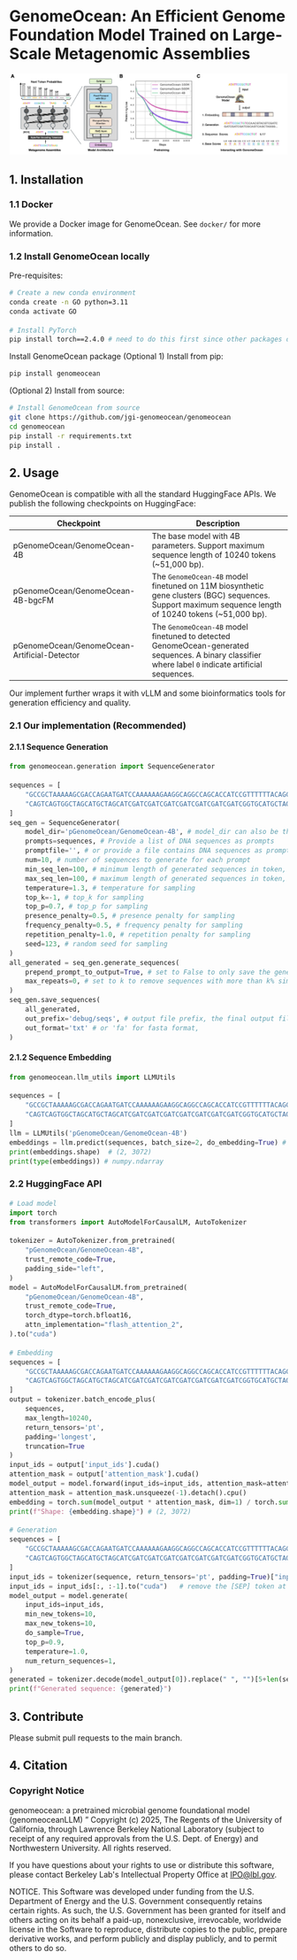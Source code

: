 # GenomeOcean: An Efficient Genome Foundation Model Trained on Large-Scale Metagenomic Assemblies

![Figure 1](figures/Overview.jpeg)


## 1. Installation

### 1.1 Docker
We provide a Docker image for GenomeOcean. See `docker/` for more information.


### 1.2 Install GenomeOcean locally
Pre-requisites:
```bash
# Create a new conda environment
conda create -n GO python=3.11
conda activate GO

# Install PyTorch
pip install torch==2.4.0 # need to do this first since other packages depend on it
```

Install GenomeOcean package
(Optional 1) Install from pip:
```bash
pip install genomeocean
```

(Optional 2) Install from source:
```bash
# Install GenomeOcean from source
git clone https://github.com/jgi-genomeocean/genomeocean
cd genomeocean
pip install -r requirements.txt
pip install .
```



## 2. Usage

GenomeOcean is compatible with all the standard HuggingFace APIs. We publish the following checkpoints on HuggingFace:



| Checkpoint                                   | Description                                                  |
| -------------------------------------------- | ------------------------------------------------------------ |
| pGenomeOcean/GenomeOcean-4B                  | The base model with 4B parameters. Support maximum sequence length of 10240 tokens (~51,000 bp). |
| pGenomeOcean/GenomeOcean-4B-bgcFM            | The `GenomeOcean-4B` model finetuned on 11M biosynthetic gene clusters (BGC) sequences. Support maximum sequence length of 10240 tokens (~51,000 bp). |
| pGenomeOcean/GenomeOcean-Artificial-Detector | The `GenomeOcean-4B` model finetuned to detected GenomeOcean-generated sequences. A binary classifier where label `0` indicate artificial sequences. |



Our implement further wraps it with vLLM and some bioinformatics tools for generation efficiency and quality. 

### 2.1 Our implementation (Recommended)

#### 2.1.1 Sequence Generation
```python
from genomeocean.generation import SequenceGenerator

sequences = [
    "GCCGCTAAAAAGCGACCAGAATGATCCAAAAAAGAAGGCAGGCCAGCACCATCCGTTTTTTACAGCTCCAGAACTTCCTTT", 
    "CAGTCAGTGGCTAGCATGCTAGCATCGATCGATCGATCGATCGATCGATCGATCGGTGCATGCTAGCATCGATCGATCGAA"
]
seq_gen = SequenceGenerator(
    model_dir='pGenomeOcean/GenomeOcean-4B', # model_dir can also be the path to a local copy of the model
    prompts=sequences, # Provide a list of DNA sequences as prompts
    promptfile='', # or provide a file contains DNA sequences as prompts
    num=10, # number of sequences to generate for each prompt
    min_seq_len=100, # minimum length of generated sequences in token, set it as expected bp length // 4 (e.g., set it as 1000 for 4kb)
    max_seq_len=100, # maximum length of generated sequences in token, max value is 10240
    temperature=1.3, # temperature for sampling
    top_k=-1, # top_k for sampling
    top_p=0.7, # top_p for sampling
    presence_penalty=0.5, # presence penalty for sampling
    frequency_penalty=0.5, # frequency penalty for sampling
    repetition_penalty=1.0, # repetition penalty for sampling
    seed=123, # random seed for sampling
)
all_generated = seq_gen.generate_sequences(
    prepend_prompt_to_output=True, # set to False to only save the generated sequence
    max_repeats=0, # set to k to remove sequences with more than k% simple repeats, set to 0 to return all the generated sequences
)
seq_gen.save_sequences(
    all_generated, 
    out_prefix='debug/seqs', # output file prefix, the final output file will be named as path/to/output.txt or path/to/output.fa
    out_format='txt' # or 'fa' for fasta format,
)
```

#### 2.1.2 Sequence Embedding
```python
from genomeocean.llm_utils import LLMUtils

sequences = [
    "GCCGCTAAAAAGCGACCAGAATGATCCAAAAAAGAAGGCAGGCCAGCACCATCCGTTTTTTACAGCTCCAGAACTTCCTTT", 
    "CAGTCAGTGGCTAGCATGCTAGCATCGATCGATCGATCGATCGATCGATCGATCGGTGCATGCTAGCATCGATCGATCGAA"
]
llm = LLMUtils('pGenomeOcean/GenomeOcean-4B')
embeddings = llm.predict(sequences, batch_size=2, do_embedding=True) # batch_size can be adjusted based on GPU memory and sequence length
print(embeddings.shape)  # (2, 3072)
print(type(embeddings)) # numpy.ndarray

```

### 2.2 HuggingFace API
```python
# Load model
import torch
from transformers import AutoModelForCausalLM, AutoTokenizer

tokenizer = AutoTokenizer.from_pretrained(
    "pGenomeOcean/GenomeOcean-4B",
    trust_remote_code=True,
    padding_side="left",
)
model = AutoModelForCausalLM.from_pretrained(
    "pGenomeOcean/GenomeOcean-4B",
    trust_remote_code=True,
    torch_dtype=torch.bfloat16, 
    attn_implementation="flash_attention_2",
).to("cuda") 

# Embedding
sequences = [
    "GCCGCTAAAAAGCGACCAGAATGATCCAAAAAAGAAGGCAGGCCAGCACCATCCGTTTTTTACAGCTCCAGAACTTCCTTT", 
    "CAGTCAGTGGCTAGCATGCTAGCATCGATCGATCGATCGATCGATCGATCGATCGGTGCATGCTAGCATCGATCGATCGAA"
]
output = tokenizer.batch_encode_plus(
    sequences,
    max_length=10240,
    return_tensors='pt',
    padding='longest',
    truncation=True
)
input_ids = output['input_ids'].cuda()
attention_mask = output['attention_mask'].cuda()
model_output = model.forward(input_ids=input_ids, attention_mask=attention_mask)[0].detach().cpu()
attention_mask = attention_mask.unsqueeze(-1).detach().cpu()
embedding = torch.sum(model_output * attention_mask, dim=1) / torch.sum(attention_mask, dim=1)
print(f"Shape: {embedding.shape}") # (2, 3072)

# Generation
sequences = [
    "GCCGCTAAAAAGCGACCAGAATGATCCAAAAAAGAAGGCAGGCCAGCACCATCCGTTTTTTACAGCTCCAGAACTTCCTTT", 
    "CAGTCAGTGGCTAGCATGCTAGCATCGATCGATCGATCGATCGATCGATCGATCGGTGCATGCTAGCATCGATCGATCGAA"
]
input_ids = tokenizer(sequence, return_tensors='pt', padding=True)["input_ids"]
input_ids = input_ids[:, :-1].to("cuda")   # remove the [SEP] token at the end
model_output = model.generate(
    input_ids=input_ids,
    min_new_tokens=10,
    max_new_tokens=10,
    do_sample=True,
    top_p=0.9,
    temperature=1.0,
    num_return_sequences=1,
)
generated = tokenizer.decode(model_output[0]).replace(" ", "")[5+len(sequence):]
print(f"Generated sequence: {generated}")

```



## 3. Contribute

Please submit pull requests to the main branch.

## 4. Citation

### Copyright Notice

genomeocean: a pretrained microbial genome foundational model (genomeoceanLLM) ” Copyright (c) 2025, The Regents of the
University of California, through Lawrence Berkeley National Laboratory (subject to receipt of any required approvals from the U.S. Dept. of Energy) and Northwestern University. All rights reserved.

If you have questions about your rights to use or distribute this software,
please contact Berkeley Lab's Intellectual Property Office at
IPO@lbl.gov.

NOTICE.  This Software was developed under funding from the U.S. Department
of Energy and the U.S. Government consequently retains certain rights.  As
such, the U.S. Government has been granted for itself and others acting on
its behalf a paid-up, nonexclusive, irrevocable, worldwide license in the
Software to reproduce, distribute copies to the public, prepare derivative 
works, and perform publicly and display publicly, and to permit others to do so.


